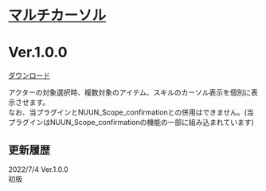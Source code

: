 # [マルチカーソル](https://raw.githubusercontent.com/nuun888/MZ/master/NUUN_MultiCursor.js)
# Ver.1.0.0  
 [ダウンロード](https://raw.githubusercontent.com/nuun888/MZ/master/NUUN_MultiCursor.js)  
 
 アクターの対象選択時、複数対象のアイテム、スキルのカーソル表示を個別に表示させます。  
なお、当プラグインとNUUN_Scope_confirmationとの併用はできません。(当プラグインはNUUN_Scope_confirmationの機能の一部に組み込まれています)  

## 更新履歴
2022/7/4 Ver.1.0.0  
初版  
